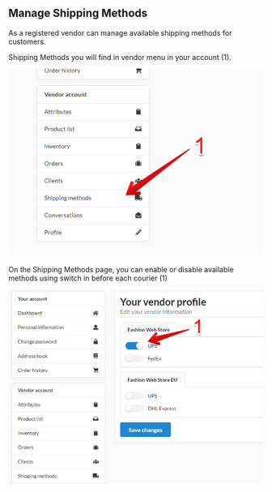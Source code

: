 ## Manage Shipping Methods

As a registered vendor can manage available shipping methods for customers.

Shipping Methods you will find in vendor menu in your account (1).

![Shipping methods in vendor menu](images/shipping_methods.png)

On the Shipping Methods page, you can enable or disable available methods using switch in before each courier (1)

![Manage shipping Methods](images/manage_shipping_methods.png)

